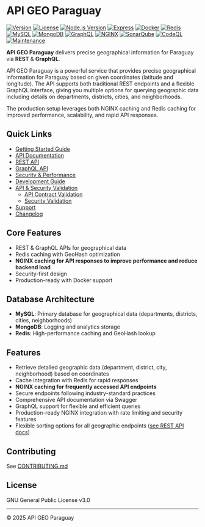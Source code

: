 # API GEO Paraguay

[![Version](https://img.shields.io/badge/version-2.18.8-blue.svg)](https://github.com/josego85/api-geo-paraguay)
[![License](https://img.shields.io/badge/license-GPL%20v3-blue.svg)](LICENSE)
[![Node.js Version](https://img.shields.io/badge/node-v22.18.0-green.svg)](https://nodejs.org)
[![Express](https://img.shields.io/badge/express-v5.1.0-lightgrey.svg)](https://expressjs.com)
[![Docker](https://img.shields.io/badge/docker-v27.5.1-blue.svg)](https://www.docker.com/)
[![Redis](https://img.shields.io/badge/redis-v8.2.1-red.svg)](https://redis.io)
[![MySQL](https://img.shields.io/badge/mysql-v8.0.43-orange.svg)](https://www.mysql.com)
[![MongoDB](https://img.shields.io/badge/mongodb-v7.0.23-green.svg)](https://www.mongodb.com)
[![GraphQL](https://img.shields.io/badge/graphql-✓-e10098.svg)](https://graphql.org)
[![NGINX](https://img.shields.io/badge/nginx-v1.29.1-brightgreen.svg)](https://nginx.org)
[![SonarQube](https://img.shields.io/badge/code%20quality-sonarqube-4AB6E5.svg)](http://localhost:9000)
[![CodeQL](https://github.com/josego85/api-geo-paraguay/workflows/CodeQL/badge.svg)](https://github.com/josego85/api-geo-paraguay/actions)
[![Maintenance](https://img.shields.io/badge/maintained-yes-green.svg)](https://github.com/josego85/api-geo-paraguay/graphs/commit-activity)

**API GEO Paraguay** delivers precise geographical information for Paraguay via **REST** & **GraphQL**.

API GEO Paraguay is a powerful service that provides precise geographical information for Paraguay based on given coordinates (latitude and longitude). The API supports both traditional REST endpoints and a flexible GraphQL interface, giving you multiple options for querying geographic data including details on departments, districts, cities, and neighborhoods.

The production setup leverages both NGINX caching and Redis caching for improved performance, scalability, and rapid API responses.

## Quick Links

- [Getting Started Guide](docs/guides/setup.md)
- [API Documentation](docs/api/README.md)
- [REST API](docs/guides/rest.md)
- [GraphQL API](docs/guides/graphql.md)
- [Security & Performance](docs/guides/security.md)
- [Development Guide](docs/development/README.md)
- [API & Security Validation](docs/development/spectral.md)
  - [API Contract Validation](docs/development/spectral.md#api-contract-validation)
  - [Security Validation](docs/development/spectral.md#security-validation-with-pre-commit)
- [Support](docs/SUPPORT.md)
- [Changelog](CHANGELOG.md)

## Core Features

- REST & GraphQL APIs for geographical data
- Redis caching with GeoHash optimization
- **NGINX caching for API responses to improve performance and reduce backend load**
- Security-first design
- Production-ready with Docker support

## Database Architecture

- **MySQL**: Primary database for geographical data (departments, districts, cities, neighborhoods)
- **MongoDB**: Logging and analytics storage
- **Redis**: High-performance caching and GeoHash lookup

## Features

- Retrieve detailed geographic data (department, district, city, neighborhood) based on coordinates
- Cache integration with Redis for rapid responses
- **NGINX caching for frequently accessed API endpoints**
- Secure endpoints following industry-standard practices
- Comprehensive API documentation via Swagger
- GraphQL support for flexible and efficient queries
- Production-ready NGINX integration with rate limiting and security features
- Flexible sorting options for all geographic endpoints ([see REST API docs](docs/guides/rest.md#sorting))

## Contributing

See [CONTRIBUTING.md](CONTRIBUTING.md)

## License

GNU General Public License v3.0

---

© 2025 API GEO Paraguay
